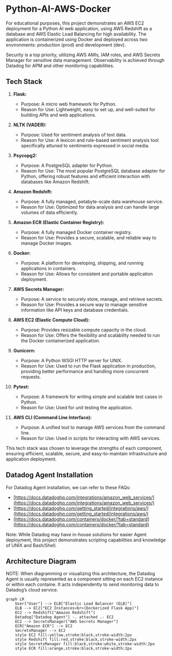 # Python-AI-AWS-Docker

For educational purposes, this project demonstrates an AWS EC2 deployment for a Python AI web application, using AWS Redshift as a database and AWS Elastic Load Balancing for high availability. The application is containerized using Docker and deployed across two environments: production (prod) and development (dev).

Security is a top priority, utilizing AWS AMIs, IAM roles, and AWS Secrets Manager for sensitive data management. Observability is achieved through Datadog for APM and other monitoring capabilities.

## Tech Stack

1.  **Flask:**
    *   Purpose: A micro web framework for Python.
    *   Reason for Use: Lightweight, easy to set up, and well-suited for building APIs and web applications.

2.  **NLTK (VADER):**
    *   Purpose: Used for sentiment analysis of text data.
    *   Reason for Use: A lexicon and rule-based sentiment analysis tool specifically attuned to sentiments expressed in social media.

3.  **Psycopg2:**
    *   Purpose: A PostgreSQL adapter for Python.
    *   Reason for Use: The most popular PostgreSQL database adapter for Python, offering robust features and efficient interaction with databases like Amazon Redshift.

4.  **Amazon Redshift:**
    *   Purpose: A fully managed, petabyte-scale data warehouse service.
    *   Reason for Use: Optimized for data analysis and can handle large volumes of data efficiently.

5.  **Amazon ECR (Elastic Container Registry):**
    *   Purpose: A fully managed Docker container registry.
    *   Reason for Use: Provides a secure, scalable, and reliable way to manage Docker images.

6.  **Docker:**
    *   Purpose: A platform for developing, shipping, and running applications in containers.
    *   Reason for Use: Allows for consistent and portable application deployment.

7.  **AWS Secrets Manager:**
    *   Purpose: A service to securely store, manage, and retrieve secrets.
    *   Reason for Use: Provides a secure way to manage sensitive information like API keys and database credentials.

8.  **AWS EC2 (Elastic Compute Cloud):**
    *   Purpose: Provides resizable compute capacity in the cloud.
    *   Reason for Use: Offers the flexibility and scalability needed to run the Docker containerized application.

9.  **Gunicorn:**
    *   Purpose: A Python WSGI HTTP server for UNIX.
    *   Reason for Use: Used to run the Flask application in production, providing better performance and handling more concurrent requests.

10. **Pytest:**
    *   Purpose: A framework for writing simple and scalable test cases in Python.
    *   Reason for Use: Used for unit testing the application.

11. **AWS CLI (Command Line Interface):**
    *   Purpose: A unified tool to manage AWS services from the command line.
    *   Reason for Use: Used in scripts for interacting with AWS services.

This tech stack was chosen to leverage the strengths of each component, ensuring efficient, scalable, secure, and easy-to-maintain infrastructure and application deployment.

## Datadog Agent Installation

For Datadog Agent installation, we can refer to these FAQs:

*   [https://docs.datadoghq.com/integrations/amazon_web_services/](https://docs.datadoghq.com/integrations/amazon_web_services/)
*   [https://docs.datadoghq.com/getting_started/integrations/aws/](https://docs.datadoghq.com/getting_started/integrations/aws/)
*   [https://docs.datadoghq.com/containers/docker/?tab=standard](https://docs.datadoghq.com/containers/docker/?tab=standard)

Note: While Datadog may have in-house solutions for easier Agent deployment, this project demonstrates scripting capabilities and knowledge of UNIX and Bash/Shell.

## Architecture Diagram

NOTE: When diagramming or visualizing this architecture, the Datadog Agent is usually
represented as a component sitting on each EC2 instance or within each containe. 
It acts independently to send monitoring data to Datadog’s cloud service.

```mermaid
graph LR
    User["User"] --> ELB["Elastic Load Balancer (ELB)"]
    ELB --> EC2["EC2 Instances<br>(Dockerized Flask App)"]
    EC2 --> Redshift["Amazon Redshift"]
    Datadog["Datadog Agent"] -. attached .- EC2
    EC2 --> SecretsManager["AWS Secrets Manager"]
    ECR["Amazon ECR"] --> EC2
    SecretsManager --> EC2
    style EC2 fill:yellow,stroke:black,stroke-width:2px
    style Redshift fill:red,stroke:black,stroke-width:2px
    style SecretsManager fill:black,stroke:white,stroke-width:2px
    style ECR fill:orange,stroke:black,stroke-width:2px